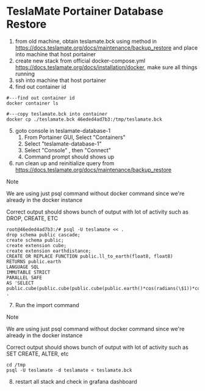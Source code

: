 # TeslaMate Portainer Database Restore

1. from old machine, obtain teslamate.bck using method in https://docs.teslamate.org/docs/maintenance/backup_restore and place into machine that host portainer
2. create new stack from official docker-compose.yml https://docs.teslamate.org/docs/installation/docker, make sure all things running
3. ssh into machine that host portainer
4. find out container id

```
#---find out container id
docker container ls

#---copy teslamate.bck into container
docker cp ./teslamate.bck 46eded4ad7b3:/tmp/teslamate.bck

```

5. goto console in teslamate-database-1
	1. From Portainer GUI, Select "Containers"
	2. Select "teslamate-database-1"
	3. Select "Console" , then "Connect"
	4. Command prompt should shows up
6. run clean up and reinitialize query from https://docs.teslamate.org/docs/maintenance/backup_restore
>[!note]
>We are using just psql command without docker command since we're already in the docker instance
>
>Correct output should shows bunch of output with lot of activity such as DROP, CREATE, ETC
```
root@46eded4ad7b3:/# psql -U teslamate << .  
drop schema public cascade;  
create schema public;  
create extension cube;  
create extension earthdistance;  
CREATE OR REPLACE FUNCTION public.ll_to_earth(float8, float8)  
RETURNS public.earth  
LANGUAGE SQL  
IMMUTABLE STRICT  
PARALLEL SAFE  
AS 'SELECT public.cube(public.cube(public.cube(public.earth()*cos(radians(\$1))*cos(radians(\$2))),public.earth()*cos(radians(\$1))*sin(radians(\$2))),public.earth()*sin(radians(\$1)))::public.earth';  
.
```
7. Run the import command
>[!note]
>We are using just psql command without docker command since we're already in the docker instance
>
>Correct output should shows bunch of output with lot of activity such as SET CREATE, ALTER, etc
```
cd /tmp
psql -U teslamate -d teslamate < teslamate.bck
```

8. restart all stack and check in grafana dashboard
